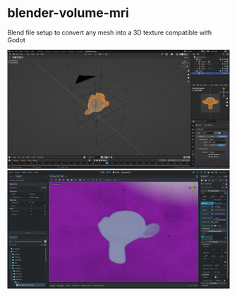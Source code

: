 # blender-volume-mri
Blend file setup to convert any mesh into a 3D texture compatible with Godot

![](media/volume_mri.JPG)
![](media/imported_vol.JPG)
